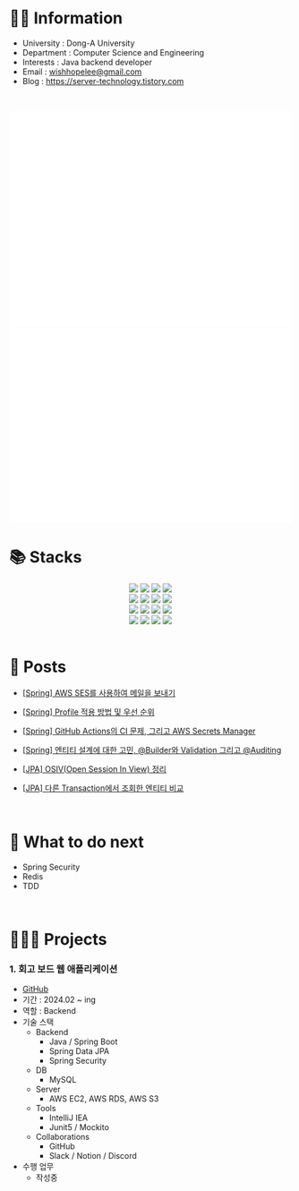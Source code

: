 <div>
  <h1>💁🏻 Information</h1>

  - University : Dong-A University
  - Department : Computer Science and Engineering
  - Interests : Java backend developer
  - Email : wishhopelee@gmail.com
  - Blog : https://server-technology.tistory.com
</div>
<br>
<div>
  
  ![Metrics](/github-metrics.svg)
  <br>
  ![Metrics](/metrics.plugin.isocalendar.fullyear.svg)
  
</div>

<!-- 기술 스택 -->
<div>
<h1>📚 Stacks</h1>
<div align=center>
  <img src="https://img.shields.io/badge/java-007396?style=for-the-badge&logo=java&logoColor=white">
  <img src="https://img.shields.io/badge/html5-E34F26?style=for-the-badge&logo=html5&logoColor=white">
  <img src="https://img.shields.io/badge/css-1572B6?style=for-the-badge&logo=css3&logoColor=white">
  <img src="https://img.shields.io/badge/javascript-F7DF1E?style=for-the-badge&logo=javascript&logoColor=black">
  <br>

  <img src="https://img.shields.io/badge/jquery-0769AD?style=for-the-badge&logo=jquery&logoColor=white">
  <img src="https://img.shields.io/badge/mysql-4479A1?style=for-the-badge&logo=mysql&logoColor=white">
  <img src="https://img.shields.io/badge/springboot-6DB33F?style=for-the-badge&logo=springboot&logoColor=white">
  <img src="https://img.shields.io/badge/bootstrap-7952B3?style=for-the-badge&logo=bootstrap&logoColor=white">
  <br>
  
  <img src="https://img.shields.io/badge/gradle-02303A?style=for-the-badge&logo=gradle&logoColor=white">
  <img src="https://img.shields.io/badge/github-181717?style=for-the-badge&logo=github&logoColor=white">
  <img src="https://img.shields.io/badge/git-F05032?style=for-the-badge&logo=git&logoColor=white">
  <img src="https://img.shields.io/badge/hibernate-59666C?style=for-the-badge&logo=Hibernate&logoColor=white">
  <br>

  <img src="https://img.shields.io/badge/androidstudio-34A853?style=for-the-badge&logo=android&logoColor=white">
  <img src="https://img.shields.io/badge/thymeleaf-005F0F?style=for-the-badge&logo=thymeleaf&logoColor=white">
  <img src="https://img.shields.io/badge/c++-00599C?style=for-the-badge&logo=cplusplus&logoColor=white">
  <img src="https://img.shields.io/badge/kotlin-7F52FF?style=for-the-badge&logo=kotlin&logoColor=white">

</div>
</div>
<br>

<!-- 블로그 포스트 -->
<div>
<h1>📝 Posts</h1>
  
- <a href="https://server-technology.tistory.com/303">[Spring] AWS SES를 사용하여 메일을 보내기</a>

- <a href="https://server-technology.tistory.com/299">[Spring] Profile 적용 방법 및 우선 순위</a>

- <a href="https://server-technology.tistory.com/280">[Spring] GitHub Actions의 CI 문제, 그리고 AWS Secrets Manager</a>

- <a href="https://server-technology.tistory.com/247">[Spring] 엔티티 설계에 대한 고민, @Builder와 Validation 그리고 @Auditing</a>

- <a href="https://server-technology.tistory.com/289">[JPA] OSIV(Open Session In View) 정리</a>

- <a href="https://server-technology.tistory.com/285">[JPA] 다른 Transaction에서 조회한 엔티티 비교</a>
</div>
<br>

<div>
<h1>🤔 What to do next</h1>

- Spring Security
- Redis
- TDD
  
</div>
<br>

<!-- 프로젝트 -->
<div>
  <h1>🧑🏻‍💻 Projects</h1>
  
  <h3>1. 회고 보드 웹 애플리케이션</h3>

  - <a href="https://github.com/donga-it-club/past-foward-backend">GitHub</a>
  - 기간 : 2024.02 ~ ing
  - 역할 : Backend
  - 기술 스택
    - Backend
      - Java / Spring Boot
      - Spring Data JPA
      - Spring Security
    - DB
      - MySQL 
    - Server
      - AWS EC2, AWS RDS, AWS S3
    - Tools
      - IntelliJ IEA
      - Junit5 / Mockito
    - Collaborations
      - GitHub
      - Slack / Notion / Discord
  - 수행 업무
    - 작성중
</div>
